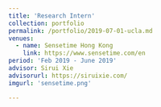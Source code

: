 ```yaml
---
title: 'Research Intern'
collection: portfolio
permalink: /portfolio/2019-07-01-ucla.md
venues:
  - name: Sensetime Hong Kong
    link: https://www.sensetime.com/en
period: 'Feb 2019 - June 2019'
advisor: Sirui Xie
advisorurl: https://siruixie.com/
imgurl: 'sensetime.png'

---
```

